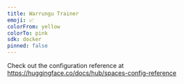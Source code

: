 ```yaml
---
title: Warrungu Trainer
emoji: 📈
colorFrom: yellow
colorTo: pink
sdk: docker
pinned: false
---
```


Check out the configuration reference at https://huggingface.co/docs/hub/spaces-config-reference

